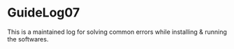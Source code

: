 # GuideLog07
This is a maintained log for solving common errors while installing & running the softwares.
